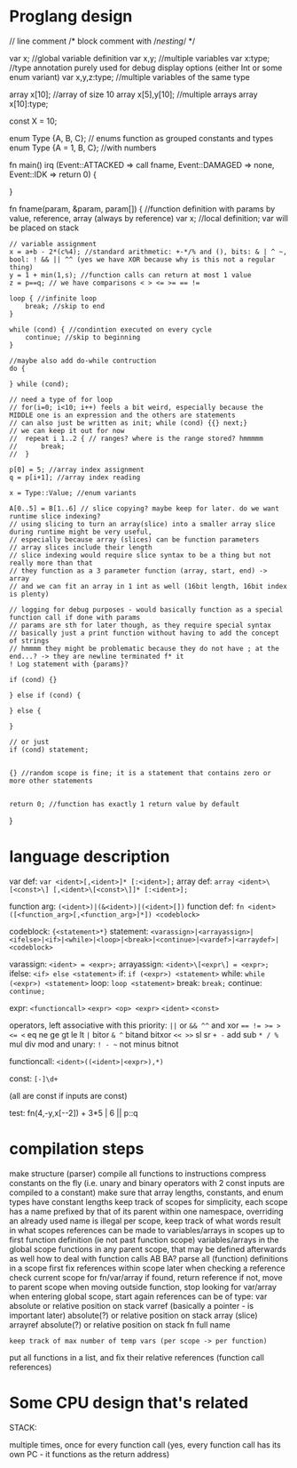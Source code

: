 

# Proglang design



// line comment
/*
block comment with /*nesting*/
*/

var x; //global variable definition
var x,y; //multiple variables
var x:type; //type annotation purely used for debug display options (either Int or some enum variant)
var x,y,z:type; //multiple variables of the same type

array x[10]; //array of size 10
array x[5],y[10]; //multiple arrays
array x[10]:type;

const X = 10;

enum Type {A, B, C}; // enums function as grouped constants and types
enum Type {A = 1, B, C}; //with numbers



fn main() irq (Event::ATTACKED => call fname, Event::DAMAGED => none, Event::IDK => return 0) {


}



fn fname(param, &param, param[]) { //function definition with params by value, reference, array (always by reference)
	var x; //local definition; var will be placed on stack
	
	// variable assignment
	x = a+b - 2*(c%4); //standard arithmetic: +-*/% and (), bits: & | ^ ~, bool: ! && || ^^ (yes we have XOR because why is this not a regular thing)
	y = 1 + min(1,s); //function calls can return at most 1 value
	z = p==q; // we have comparisons < > <= >= == !=
	
	loop { //infinite loop
		break; //skip to end
	}
	
	while (cond) { //condintion executed on every cycle
		continue; //skip to beginning
	}
	
	//maybe also add do-while contruction
	do {
	
	} while (cond);
	
	// need a type of for loop
	// for(i=0; i<10; i++) feels a bit weird, especially because the MIDDLE one is an expression and the others are statements
	// can also just be written as init; while (cond) {{} next;}
	// we can keep it out for now
	//	repeat i 1..2 { // ranges? where is the range stored? hmmmmm
	//		break;
	//	}
	
	p[0] = 5; //array index assignment
	q = p[i+1]; //array index reading
	
	x = Type::Value; //enum variants
	
	A[0..5] = B[1..6] // slice copying? maybe keep for later. do we want runtime slice indexing?
	// using slicing to turn an array(slice) into a smaller array slice during runtime might be very useful,
	// especially because array (slices) can be function parameters
	// array slices include their length
	// slice indexing would require slice syntax to be a thing but not really more than that
	// they function as a 3 parameter function (array, start, end) -> array
	// and we can fit an array in 1 int as well (16bit length, 16bit index is plenty)
	
	// logging for debug purposes - would basically function as a special function call if done with params
	// params are sth for later though, as they require special syntax
	// basically just a print function without having to add the concept of strings
	// hmmmm they might be problematic because they do not have ; at the end...? -> they are newline terminated f* it
	! Log statement with {params}?
	
	if (cond) {}
	
	} else if (cond) {
	
	} else {
	
	}

	// or just
	if (cond) statement;
	
	
	{} //random scope is fine; it is a statement that contains zero or more other statements
	
	
	return 0; //function has exactly 1 return value by default
}




# language description

var def:
`var <ident>[,<ident>]* [:<ident>];`
array def:
`array <ident>\[<const>\] [,<ident>\[<const>\]]* [:<ident>];`

function arg:
`(<ident>)|(&<ident>)|(<ident>[])`
function def:
`fn <ident> ([<function_arg>[,<function_arg>]*]) <codeblock>`

codeblock:
`{<statement>*}`
statement:
`<varassign>|<arrayassign>|<ifelse>|<if>|<while>|<loop>|<break>|<continue>|<vardef>|<arraydef>|<codeblock>`

varassign:
`<ident> = <expr>;`
arrayassign:
`<ident>\[<expr\] = <expr>;`
ifelse:
`<if> else <statement>`
if:
`if (<expr>) <statement>`
while:
`while (<expr>) <statement>`
loop:
`loop <statement>`
break:
`break;`
continue:
`continue;`

expr:
`<functioncall>`
`<expr> <op> <expr>`
`<ident>`
`<const>`

operators, left associative with this priority:
`||` or
`&& ^^` and xor
`== != >= > <= <` eq ne ge gt le lt
`|` bitor
`& ^` bitand bitxor
`<< >>` sl sr
`+ -` add sub
`* / %` mul div mod
   and unary:
`! - ~` not minus bitnot

functioncall:
`<ident>((<ident>|<expr>),*)`

const:
`[-]\d+`



(all are const if inputs are const)

test:
fn(4,-y,x[--2]) + 3*5 | 6 || p::q



# compilation steps

make structure (parser)
compile all functions to instructions
    compress constants on the fly (i.e. unary and binary operators with 2 const inputs are compiled to a constant)
        make sure that array lengths, constants, and enum types have constant lengths
    keep track of scopes
        for simplicity, each scope has a name prefixed by that of its parent
            within one namespace, overriding an already used name is illegal
            per scope, keep track of what words result in what scopes
        references can be made to
            variables/arrays in scopes up to first function definition (ie not past function scope)
            variables/arrays in the global scope
            functions in any parent scope, that may be defined afterwards as well
                how to deal with function calls AB BA?
                    parse all (function) definitions in a scope first
                    fix references within scope later
            when checking a reference
                check current scope for fn/var/array
                if found, return reference
                    if not, move to parent scope
                        when moving outside function, stop looking for var/array
                        when entering global scope, start again
            references can be of type:
                var
                    absolute or relative position on stack
                varref (basically a pointer - is important later)
                    absolute(?) or relative position on stack
                array (slice)
                arrayref
                    absolute(?) or relative position on stack
                fn
                    full name

    keep track of max number of temp vars (per scope -> per function)
put all functions in a list, and fix their relative references (function call references)


# Some CPU design that's related


STACK:
<named variables>
<temp variables>
<return value address>
<pc INCREMENTED BEFORE EVERY EXECUTION>

multiple times, once for every function call (yes, every function call has its own PC - it functions as the return address)